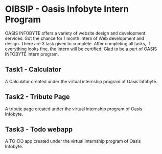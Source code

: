 # OIBSIP - Oasis Infobyte Intern Program
OASIS INFOBYTE offers a variety of website design and development services. Got the chance for 1 month intern of Web development and design.
There are 3 task given to complete. After completing all tasks, if everything looks fine, the intern will be certified. Glad to be a part of OASIS INFOBYTE intern program.


## Task1 - Calculator
A Calculator created under the virtual internship program of Oasis Infobyte. <br>

## Task2 - Tribute Page
A tribute page created under the virtual internship program of Oasis Infobyte. <br>

## Task3 - Todo webapp
A TO-DO app created under the virtual internship program of Oasis Infobyte. <br>
